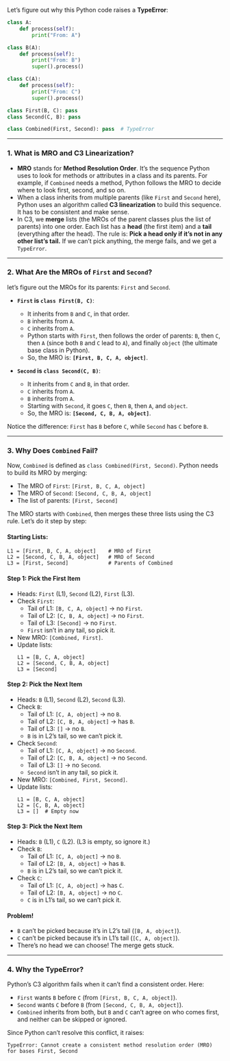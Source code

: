 Let’s figure out why this Python code raises a **TypeError**:

```python
class A:
    def process(self):
        print("From: A")

class B(A):
    def process(self):
        print("From: B")
        super().process()

class C(A):
    def process(self):
        print("From: C")
        super().process()

class First(B, C): pass
class Second(C, B): pass

class Combined(First, Second): pass  # TypeError
```
---

### **1. What is MRO and C3 Linearization?**

- **MRO** stands for **Method Resolution Order**. It’s the sequence Python uses to look for methods or attributes in a class and its parents. For example, if `Combined` needs a method, Python follows the MRO to decide where to look first, second, and so on.
- When a class inherits from multiple parents (like `First` and `Second` here), Python uses an algorithm called **C3 linearization** to build this sequence. It has to be consistent and make sense.
- In C3, we **merge** lists (the MROs of the parent classes plus the list of parents) into one order. Each list has a **head** (the first item) and a **tail** (everything after the head). The rule is: **Pick a head only if it’s not in any other list’s tail.** If we can’t pick anything, the merge fails, and we get a `TypeError`.

---

### **2. What Are the MROs of `First` and `Second`?**

let’s figure out the MROs for its parents: `First` and `Second`.

- **`First` is `class First(B, C)`**:
  - It inherits from `B` and `C`, in that order.
  - `B` inherits from `A`.
  - `C` inherits from `A`.
  - Python starts with `First`, then follows the order of parents: `B`, then `C`, then `A` (since both `B` and `C` lead to `A`), and finally `object` (the ultimate base class in Python).
  - So, the MRO is: **`[First, B, C, A, object]`**.

- **`Second` is `class Second(C, B)`**:
  - It inherits from `C` and `B`, in that order.
  - `C` inherits from `A`.
  - `B` inherits from `A`.
  - Starting with `Second`, it goes `C`, then `B`, then `A`, and `object`.
  - So, the MRO is: **`[Second, C, B, A, object]`**.

Notice the difference: `First` has `B` before `C`, while `Second` has `C` before `B`.

---

### **3. Why Does `Combined` Fail?**

Now, `Combined` is defined as `class Combined(First, Second)`. Python needs to build its MRO by merging:
- The MRO of `First`: `[First, B, C, A, object]`
- The MRO of `Second`: `[Second, C, B, A, object]`
- The list of parents: `[First, Second]`

The MRO starts with `Combined`, then merges these three lists using the C3 rule. Let’s do it step by step:

#### **Starting Lists:**
```
L1 = [First, B, C, A, object]    # MRO of First
L2 = [Second, C, B, A, object]   # MRO of Second
L3 = [First, Second]             # Parents of Combined
```

#### **Step 1: Pick the First Item**
- Heads: `First` (L1), `Second` (L2), `First` (L3).
- Check `First`:
  - Tail of L1: `[B, C, A, object]` → no `First`.
  - Tail of L2: `[C, B, A, object]` → no `First`.
  - Tail of L3: `[Second]` → no `First`.
  - `First` isn’t in any tail, so pick it.
- New MRO: `[Combined, First]`.
- Update lists:
  ```
  L1 = [B, C, A, object]
  L2 = [Second, C, B, A, object]
  L3 = [Second]
  ```

#### **Step 2: Pick the Next Item**
- Heads: `B` (L1), `Second` (L2), `Second` (L3).
- Check `B`:
  - Tail of L1: `[C, A, object]` → no `B`.
  - Tail of L2: `[C, B, A, object]` → has `B`.
  - Tail of L3: `[]` → no `B`.
  - `B` is in L2’s tail, so we can’t pick it.
- Check `Second`:
  - Tail of L1: `[C, A, object]` → no `Second`.
  - Tail of L2: `[C, B, A, object]` → no `Second`.
  - Tail of L3: `[]` → no `Second`.
  - `Second` isn’t in any tail, so pick it.
- New MRO: `[Combined, First, Second]`.
- Update lists:
  ```
  L1 = [B, C, A, object]
  L2 = [C, B, A, object]
  L3 = []  # Empty now
  ```

#### **Step 3: Pick the Next Item**
- Heads: `B` (L1), `C` (L2). (L3 is empty, so ignore it.)
- Check `B`:
  - Tail of L1: `[C, A, object]` → no `B`.
  - Tail of L2: `[B, A, object]` → has `B`.
  - `B` is in L2’s tail, so we can’t pick it.
- Check `C`:
  - Tail of L1: `[C, A, object]` → has `C`.
  - Tail of L2: `[B, A, object]` → no `C`.
  - `C` is in L1’s tail, so we can’t pick it.

#### **Problem!**
- `B` can’t be picked because it’s in L2’s tail (`[B, A, object]`).
- `C` can’t be picked because it’s in L1’s tail (`[C, A, object]`).
- There’s no head we can choose! The merge gets stuck.

---

### **4. Why the TypeError?**

Python’s C3 algorithm fails when it can’t find a consistent order. Here:
- `First` wants `B` before `C` (from `[First, B, C, A, object]`).
- `Second` wants `C` before `B` (from `[Second, C, B, A, object]`).
- `Combined` inherits from both, but `B` and `C` can’t agree on who comes first, and neither can be skipped or ignored.

Since Python can’t resolve this conflict, it raises:

```
TypeError: Cannot create a consistent method resolution order (MRO) for bases First, Second
```
